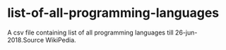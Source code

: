 # list-of-all-programming-languages
A csv file containing list of all programming languages till 26-jun-2018.Source WikiPedia.
